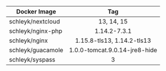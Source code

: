 
| Docker Image        |      Tag                           |
|---------------------|:----------------------------------:|
| schleyk/nextcloud   | 13, 14, 15                         |
| schleyk/nginx-php   | 1.14.2-7.3.1                       |
| schleyk/nginx       | 1.15.8-tls13, 1.14.2-tls13         |
| schleyk/guacamole   | 1.0.0-tomcat.9.0.14-jre8-hide      |
| schleyk/syspass     | 3                                  |
